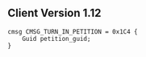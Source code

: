 ## Client Version 1.12

```rust,ignore
cmsg CMSG_TURN_IN_PETITION = 0x1C4 {
    Guid petition_guid;    
}

```
